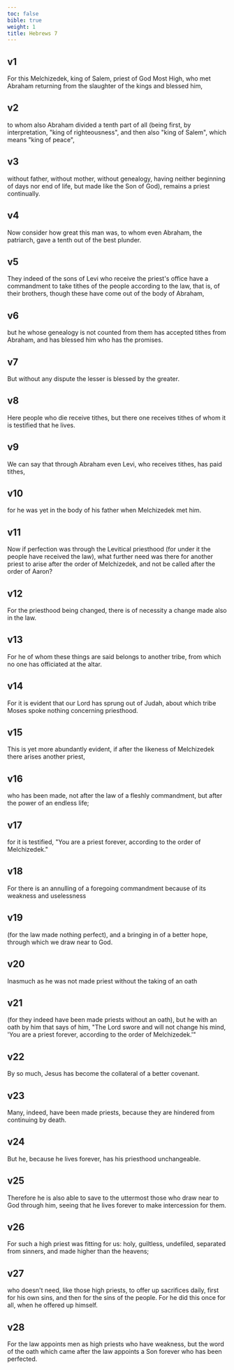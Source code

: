 ```yaml
---
toc: false
bible: true
weight: 1
title: Hebrews 7
---
```




## v1 
For this Melchizedek, king of Salem, priest of God Most High, who met Abraham returning from the slaughter of the kings and blessed him, 

## v2 
to whom also Abraham divided a tenth part of all (being first, by interpretation, "king of righteousness", and then also "king of Salem", which means "king of peace", 

## v3 
without father, without mother, without genealogy, having neither beginning of days nor end of life, but made like the Son of God), remains a priest continually. 

## v4 
Now consider how great this man was, to whom even Abraham, the patriarch, gave a tenth out of the best plunder. 

## v5 
They indeed of the sons of Levi who receive the priest's office have a commandment to take tithes of the people according to the law, that is, of their brothers, though these have come out of the body of Abraham, 

## v6 
but he whose genealogy is not counted from them has accepted tithes from Abraham, and has blessed him who has the promises. 

## v7 
But without any dispute the lesser is blessed by the greater. 

## v8 
Here people who die receive tithes, but there one receives tithes of whom it is testified that he lives. 

## v9 
We can say that through Abraham even Levi, who receives tithes, has paid tithes, 

## v10 
for he was yet in the body of his father when Melchizedek met him. 

## v11 
Now if perfection was through the Levitical priesthood (for under it the people have received the law), what further need was there for another priest to arise after the order of Melchizedek, and not be called after the order of Aaron? 

## v12 
For the priesthood being changed, there is of necessity a change made also in the law. 

## v13 
For he of whom these things are said belongs to another tribe, from which no one has officiated at the altar. 

## v14 
For it is evident that our Lord has sprung out of Judah, about which tribe Moses spoke nothing concerning priesthood. 

## v15 
This is yet more abundantly evident, if after the likeness of Melchizedek there arises another priest, 

## v16 
who has been made, not after the law of a fleshly commandment, but after the power of an endless life; 

## v17 
for it is testified, "You are a priest forever, according to the order of Melchizedek." 

## v18 
For there is an annulling of a foregoing commandment because of its weakness and uselessness 

## v19 
(for the law made nothing perfect), and a bringing in of a better hope, through which we draw near to God. 

## v20 
Inasmuch as he was not made priest without the taking of an oath 

## v21 
(for they indeed have been made priests without an oath), but he with an oath by him that says of him, "The Lord swore and will not change his mind, 'You are a priest forever, according to the order of Melchizedek.'" 

## v22 
By so much, Jesus has become the collateral of a better covenant. 

## v23 
Many, indeed, have been made priests, because they are hindered from continuing by death. 

## v24 
But he, because he lives forever, has his priesthood unchangeable. 

## v25 
Therefore he is also able to save to the uttermost those who draw near to God through him, seeing that he lives forever to make intercession for them. 

## v26 
For such a high priest was fitting for us: holy, guiltless, undefiled, separated from sinners, and made higher than the heavens; 

## v27 
who doesn't need, like those high priests, to offer up sacrifices daily, first for his own sins, and then for the sins of the people. For he did this once for all, when he offered up himself. 

## v28 
For the law appoints men as high priests who have weakness, but the word of the oath which came after the law appoints a Son forever who has been perfected.
